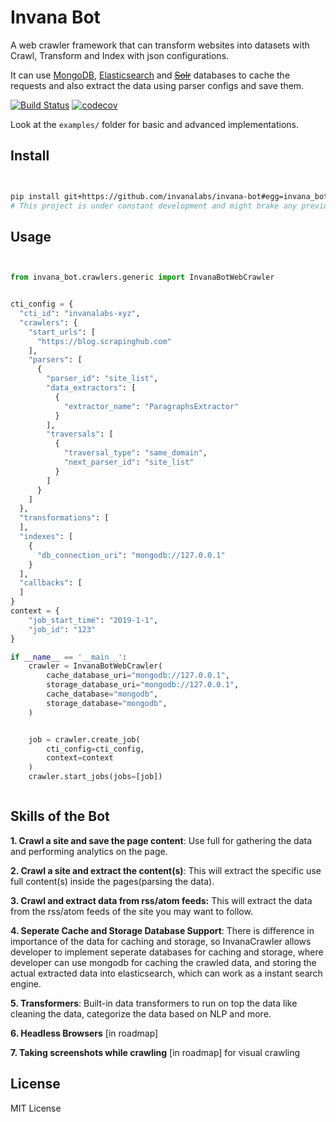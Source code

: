 # Invana Bot

A web crawler framework that can transform websites into datasets with Crawl, Transform and Index 
with json configurations. 


It can use [MongoDB](https://www.mongodb.com/), [Elasticsearch](https://www.elastic.co/products/elasticsearch) 
and <del>[Solr](http://lucene.apache.org/solr/)</del> databases to cache the requests and 
also extract the data using parser configs 
and save them.


[![Build Status](https://travis-ci.org/invanalabs/invana-bot.svg?branch=master)](https://travis-ci.org/invanalabs/invana-bot) 
[![codecov](https://codecov.io/gh/invanalabs/invana-bot/branch/master/graph/badge.svg)](https://codecov.io/gh/invanalabs/invana-bot) 

Look at the `examples/` folder for basic and advanced implementations.

## Install

```bash


pip install git+https://github.com/invanalabs/invana-bot#egg=invana_bot
# This project is under constant development and might brake any previous implementation.

```

## Usage

```python


from invana_bot.crawlers.generic import InvanaBotWebCrawler


cti_config = {
  "cti_id": "invanalabs-xyz",
  "crawlers": {
    "start_urls": [
      "https://blog.scrapinghub.com"
    ],
    "parsers": [
      {
        "parser_id": "site_list",
        "data_extractors": [
          {
            "extractor_name": "ParagraphsExtractor"
          }
        ],
        "traversals": [
          {
            "traversal_type": "same_domain",
            "next_parser_id": "site_list"
          }
        ]
      }
    ]
  },
  "transformations": [
  ],
  "indexes": [
    {
      "db_connection_uri": "mongodb://127.0.0.1"
    }
  ],
  "callbacks": [
  ]
}
context = {
    "job_start_time": "2019-1-1",
    "job_id": "123"
}

if __name__ == '__main__':
    crawler = InvanaBotWebCrawler(
        cache_database_uri="mongodb://127.0.0.1",
        storage_database_uri="mongodb://127.0.0.1",
        cache_database="mongodb",
        storage_database="mongodb",
    )


    job = crawler.create_job(
        cti_config=cti_config,
        context=context
    )
    crawler.start_jobs(jobs=[job])



```

## Skills of the Bot

**1. Crawl a site and save the page content**: Use full for gathering the data and performing analytics on the page.

**2. Crawl a site and extract the content(s)**: This will extract the specific use full content(s) inside the pages(parsing the data). 

**3. Crawl and extract data from rss/atom feeds:** This will extract the data from the rss/atom feeds of the site you may want to follow.

**4. Seperate Cache and Storage Database Support**: There is difference in importance of the data for caching and storage, so
InvanaCrawler allows developer to implement seperate databases for caching and storage, where developer can use mongodb
for caching the crawled data, and storing the actual extracted data into elasticsearch, which can work as a instant search engine.

**5. Transformers**: Built-in data transformers to run on top the data like cleaning the data, categorize the data based on NLP and more.

**6. Headless Browsers** [in roadmap]

**7. Taking screenshots while crawling** [in roadmap] for visual crawling



## License

MIT License


